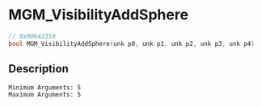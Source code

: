 # MGM_VisibilityAddSphere
```c
// 0x00642350
bool MGM_VisibilityAddSphere(unk p0, unk p1, unk p2, unk p3, unk p4)
```
## Description
```
Minimum Arguments: 5
Maximum Arguments: 5
```
